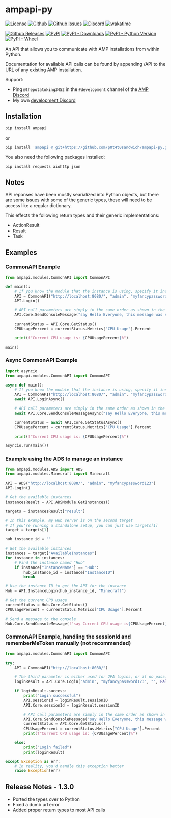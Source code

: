 # ampapi-py

[![License](https://img.shields.io/github/license/p0t4t0sandwich/ampapi-py?color=blue)](https://img.shields.io/github/downloads/p0t4t0sandwich/ampapi-py/LICENSE)
[![Github](https://img.shields.io/github/stars/p0t4t0sandwich/ampapi-py)](https://github.com/p0t4t0sandwich/ampapi-py)
[![Github Issues](https://img.shields.io/github/issues/p0t4t0sandwich/ampapi-py?label=Issues)](https://github.com/p0t4t0sandwich/ampapi-py/issues)
[![Discord](https://img.shields.io/discord/1067482396246683708?color=7289da&logo=discord&logoColor=white)](https://discord.neuralnexus.dev)
[![wakatime](https://wakatime.com/badge/github/p0t4t0sandwich/ampapi-py.svg)](https://wakatime.com/badge/github/p0t4t0sandwich/ampapi-py)

[![Github Releases](https://img.shields.io/github/downloads/p0t4t0sandwich/ampapi-py/total?label=Github&logo=github&color=181717)](https://github.com/p0t4t0sandwich/ampapi-py/releases)
[![PyPI](https://img.shields.io/pypi/v/ampapi?label=PyPI&logo=pypi&color=3775A9)](https://pypi.org/project/ampapi/)
[![PyPI - Downloads](https://img.shields.io/pypi/dm/ampapi?label=PyPI%20Downloads&logo=pypi&color=3775A9)](https://pypi.org/project/ampapi/)
[![PyPI - Python Version](https://img.shields.io/pypi/pyversions/ampapi?label=Python&logo=python&color=3775A9)](https://pypi.org/project/ampapi/)
[![PyPI - Wheel](https://img.shields.io/pypi/wheel/ampapi?label=Wheel&logo=python&color=3775A9)](https://pypi.org/project/ampapi/)

An API that allows you to communicate with AMP installations from within Python.

Documentation for available API calls can be found by appending /API to the URL of any existing AMP installation.

Support:

- Ping `@thepotatoking3452` in the `#development` channel of the [AMP Discord](https://discord.gg/cubecoders)
- My own [development Discord](https://discord.neuralnexus.dev/)

## Installation

```bash
pip install ampapi
```

or

```bash
pip install 'ampapi @ git+https://github.com/p0t4t0sandwich/ampapi-py.git'
```

You also need the following packages installed:

```bash
pip install requests aiohttp json
```

## Notes

API reponses have been mostly searialized into Python objects, but there are some issues with some of the generic types, these will need to be access like a regular dictionary.

This effects the following return types and their generic implementations:

- ActionResult
- Result
- Task

## Examples

### CommonAPI Example

```python
from ampapi.modules.CommonAPI import CommonAPI

def main():
    # If you know the module that the instance is using, specify it instead of CommonAPI
    API = CommonAPI("http://localhost:8080/", "admin", "myfancypassword123", "")
    API.Login()

    # API call parameters are simply in the same order as shown in the documentation.
    API.Core.SendConsoleMessage("say Hello Everyone, this message was sent from the Python API!")

    currentStatus = API.Core.GetStatus()
    CPUUsagePercent = currentStatus.Metrics["CPU Usage"].Percent

    print(f"Current CPU usage is: {CPUUsagePercent}%")

main()
```

### Async CommonAPI Example

```python
import asyncio
from ampapi.modules.CommonAPI import CommonAPI

async def main():
    # If you know the module that the instance is using, specify it instead of CommonAPI
    API = CommonAPI("http://localhost:8080/", "admin", "myfancypassword123", "")
    await API.LoginAsync()

    # API call parameters are simply in the same order as shown in the documentation.
    await API.Core.SendConsoleMessageAsync("say Hello Everyone, this message was sent from the Python API!")

    currentStatus = await API.Core.GetStatusAsync()
    CPUUsagePercent = currentStatus.Metrics["CPU Usage"].Percent

    print(f"Current CPU usage is: {CPUUsagePercent}%")

asyncio.run(main())
```

### Example using the ADS to manage an instance

```python
from ampapi.modules.ADS import ADS
from ampapi.modules.Minecraft import Minecraft

API = ADS("http://localhost:8080/", "admin", "myfancypassword123")
API.Login()

# Get the available instances
instancesResult = API.ADSModule.GetInstances()

targets = instancesResult["result"]

# In this example, my Hub server is on the second target
# If you're running a standalone setup, you can just use targets[1]
target = targets[1]

hub_instance_id = ""

# Get the available instances
instances = target["AvailableInstances"]
for instance in instances:
    # Find the instance named "Hub"
    if instance["InstanceName"] == "Hub":
        hub_instance_id = instance["InstanceID"]
        break

# Use the instance ID to get the API for the instance
Hub = API.InstanceLogin(hub_instance_id, "Minecraft")

# Get the current CPU usage
currentStatus = Hub.Core.GetStatus()
CPUUsagePercent = currentStatus.Metrics["CPU Usage"].Percent

# Send a message to the console
Hub.Core.SendConsoleMessage(f"say Current CPU usage is{CPUUsagePercent}%")
```

### CommonAPI Example, handling the sessionId and rememberMeToken manually (not recommended)

```python
from ampapi.modules.CommonAPI import CommonAPI

try:
    API = CommonAPI("http://localhost:8080/")

    # The third parameter is either used for 2FA logins, or if no password is specified to use a remembered token from a previous login, or a service login token.
    loginResult = API.Core.Login("admin", "myfancypassword123", "", False)

    if loginResult.success:
        print("Login successful")
        API.sessionId = loginResult.sessionID
        API.Core.sessionId = loginResult.sessionID

        # API call parameters are simply in the same order as shown in the documentation.
        API.Core.SendConsoleMessage("say Hello Everyone, this message was sent from the Python API!")
        currentStatus = API.Core.GetStatus()
        CPUUsagePercent = currentStatus.Metrics["CPU Usage"].Percent
        print(f"Current CPU usage is: {CPUUsagePercent}%")

    else:
        print("Login failed")
        print(loginResult)

except Exception as err:
    # In reality, you'd handle this exception better
    raise Exception(err)
```

## Release Notes - 1.3.0

- Ported the types over to Python
- Fixed a dumb url error
- Added proper return types to most API calls
